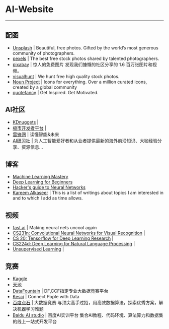# AI-Website

----

## 配图

* [Unsplash](https://unsplash.com/) | Beautiful, free photos. Gifted by the world’s most generous community of photographers.
* [pexels](https://www.pexels.com/) | The best free stock photos shared by talented photographers.
* [pixabay](https://pixabay.com/) | 惊人的免费图片 发现我们慷慨的社区分享的 1.6 百万张图片和视频。
* [visualhunt](https://visualhunt.com/) | We hunt free high quality stock photos.
* [Noun Project](https://thenounproject.com/) | Icons for everything. Over a million curated icons, created by a global community
* [quotefancy](https://quotefancy.com/) | Get Inspired. Get Motivated.

## AI社区

* [KDnuggets](https://www.kdnuggets.com/) | 
* [极市开发者平台](http://www.cvmart.net/community) |
* [雷锋网](https://www.leiphone.com/) | 读懂智能&未来
* [AI研习社](http://ai.yanxishe.com/) | 为人工智能爱好者和从业者提供最新的海外前沿知识、大咖经验分享、资源信息...

## 博客

* [Machine Learning Mastery](https://machinelearningmastery.com/blog/)
* [Deep Learning for Beginners](https://randomekek.github.io/deep/deeplearning.html)
* [Hacker's guide to Neural Networks](http://karpathy.github.io/neuralnets/)
* [Kareem Alkaseer](http://www.kareemalkaseer.com/tech) | This is a list of writings about topics I am interested in and to which I add as time allows.

## 视频

* [fast.ai](https://www.fast.ai/) | Making neural nets uncool again
* [CS231n: Convolutional Neural Networks for Visual Recognition](http://cs231n.stanford.edu/) | 
* [CS 20: Tensorflow for Deep Learning Research](http://web.stanford.edu/class/cs20si/index.html) |
* [CS224d: Deep Learning for Natural Language Processing](http://cs224d.stanford.edu/) |
* [Unsupervised Learning](https://www.college-de-france.fr/site/en-yann-lecun/course-2016-04-15-11h00.htm) |

## 竞赛

* [Kaggle](https://www.kaggle.com/)
* [天池](https://tianchi.aliyun.com/competition/gameList.htm?spm=5176.100065.5610771.12.8bc15edd1U4BnA)
* [DataFountain](https://www.datafountain.cn/) | DF,CCF指定专业大数据竞赛平台
* [Kesci](https://www.kesci.com/home/competition) | Connect Pople with Data
* [百度点石](http://dianshi.baidu.com/competition) | 大数据竞赛 与顶尖高手过招，用高效数据算法，探索优秀方案，解决机器学习难题
* [Baidu AI studio](http://aistudio.baidu.com/aistudio/#/competition) | 百度AI实训平台 集合AI教程、代码环境、算法算力和数据集的线上一站式开发平台
